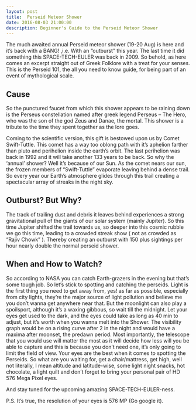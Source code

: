 ```yaml
---
layout: post
title:  Perseid Meteor Shower
date: 2016-08-03 21:00:00
description: Beginner's Guide to the Perseid Meteor Shower
---
```


The much awaited annual Perseid meteor shower (19-20  Aug) is here and it’s back with a BANG! ,i.e. With an “outburst” this year. The last time it did something this SPACE-TECH-EULER was back in 2009. So behold, as here comes an excerpt straight out of Greek Folklore with a treat for your senses. This is the Perseid 101, the all you need to know guide, for being part of an event of mythological scale.

## Cause
So the punctured faucet from which this shower appears to be raining down is the Perseus constellation named after greek legend Perseus – The Hero, who was the son of the god Zeus and Danae, the mortal. This shower is a tribute to the time they spent together as the lore goes.

Coming to the scientific version, this gift is bestowed upon us by Comet Swift-Tuttle. This comet has a way too oblong path with it’s aphelion farther than pluto and perihelion inside the earth’s orbit. The last perihelion was back in 1992 and it will take another 133 years to be back. So why the ‘annual’ shower? Well it’s because of our Sun. As the comet nears our sun, the frozen members of “Swift-Tuttle” evaporate leaving behind a dense trail. So every year our Earth’s atmosphere glides through this trail creating a spectacular array of streaks in the night sky.

## Outburst? But Why?
The track of trailing dust and debris it leaves behind experiences a strong gravitational pull of the giants of our solar system (mainly Jupiter). So this time Jupiter shifted the trail towards us, so deeper into this cosmic rubble we go this time, leading to a crowded streak show ( not as crowded as “Rajiv Chowk” ). Thereby creating an outburst with 150 plus sightings per hour nearly double the normal perseid shower.

## When and How to Watch?
So according to NASA you can catch Earth-grazers in the evening but that’s some tough job. So let’s stick to spotting and catching the perseids. Light is the first thing you need to get away from, yes! as far as possible, especially from city lights, they’re the major source of light pollution and believe me you don’t wanna get anywhere near that. But the moonlight can also play a spoilsport, although it’s a waxing gibbous, so wait till the midnight. Let your eyes get used to the dark, and the eyes could take as long as 40 min to adjust, but it’s worth when you wanna melt into the Shower. The visibility graph would be on a rising curve after 2 in the night and would have a maxima after moonset, the predawn period. Most importantly, the telescope that you would use will matter the most as it will decide how less will you be able to capture and this is because you don’t need one, it’s only going to limit the field of view. Your eyes are the best when it comes to spotting the Perseids. So what are you waiting for, get a chair/mattress, get high, well not literally, I mean altitude and latitude-wise, some light night snacks, hot chocolate, a light quilt and don’t forget to bring your personal pair of HD 576 Mega Pixel eyes.

And stay tuned for the upcoming amazing SPACE-TECH-EULER-ness.

P.S. It’s true, the resolution of your eyes is 576 MP (Go google it).